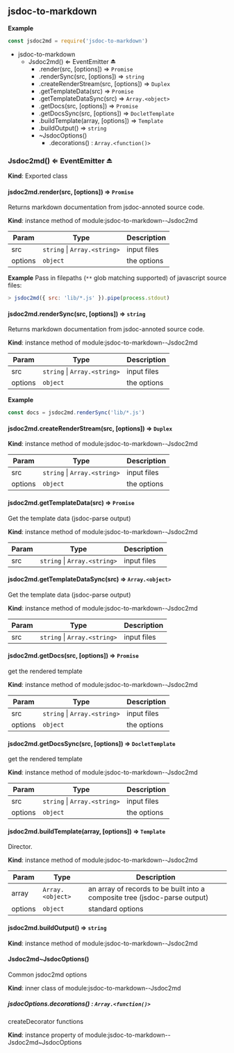 ## jsdoc-to-markdown
  
**Example**
```js
const jsdoc2md = require('jsdoc-to-markdown')
```

* jsdoc-to-markdown
    * Jsdoc2md() ⇐ EventEmitter ⏏
        * .render(src, [options]) ⇒ `Promise`
        * .renderSync(src, [options]) ⇒ `string`
        * .createRenderStream(src, [options]) ⇒ `Duplex`
        * .getTemplateData(src) ⇒ `Promise`
        * .getTemplateDataSync(src) ⇒ `Array.<object>`
        * .getDocs(src, [options]) ⇒ `Promise`
        * .getDocsSync(src, [options]) ⇒ `DocletTemplate`
        * .buildTemplate(array, [options]) ⇒ `Template`
        * .buildOutput() ⇒ `string`
        * ~JsdocOptions()
            * .decorations() : `Array.<function()>`


### Jsdoc2md() ⇐ EventEmitter ⏏
**Kind**: Exported class


#### jsdoc2md.render(src, [options]) ⇒ `Promise`
Returns markdown documentation from jsdoc-annoted source code.

**Kind**: instance method of module:jsdoc-to-markdown--Jsdoc2md  

| Param   | Type                             | Description |
| ------- | -------------------------------- | ----------- |
| src     | `string` &#124; `Array.<string>` | input files |
| options | `object`                         | the options |


**Example**
Pass in filepaths (`**` glob matching supported) of javascript source files:
```js
> jsdoc2md({ src: 'lib/*.js' }).pipe(process.stdout)
```


#### jsdoc2md.renderSync(src, [options]) ⇒ `string`
Returns markdown documentation from jsdoc-annoted source code.

**Kind**: instance method of module:jsdoc-to-markdown--Jsdoc2md  

| Param   | Type                             | Description |
| ------- | -------------------------------- | ----------- |
| src     | `string` &#124; `Array.<string>` | input files |
| options | `object`                         | the options |


**Example**
```js
const docs = jsdoc2md.renderSync('lib/*.js')
```


#### jsdoc2md.createRenderStream(src, [options]) ⇒ `Duplex`
**Kind**: instance method of module:jsdoc-to-markdown--Jsdoc2md  

| Param   | Type                             | Description |
| ------- | -------------------------------- | ----------- |
| src     | `string` &#124; `Array.<string>` | input files |
| options | `object`                         | the options |


#### jsdoc2md.getTemplateData(src) ⇒ `Promise`
Get the template data (jsdoc-parse output)

**Kind**: instance method of module:jsdoc-to-markdown--Jsdoc2md  

| Param | Type                             | Description |
| ----- | -------------------------------- | ----------- |
| src   | `string` &#124; `Array.<string>` | input files |


#### jsdoc2md.getTemplateDataSync(src) ⇒ `Array.<object>`
Get the template data (jsdoc-parse output)

**Kind**: instance method of module:jsdoc-to-markdown--Jsdoc2md  

| Param | Type                             | Description |
| ----- | -------------------------------- | ----------- |
| src   | `string` &#124; `Array.<string>` | input files |


#### jsdoc2md.getDocs(src, [options]) ⇒ `Promise`
get the rendered template

**Kind**: instance method of module:jsdoc-to-markdown--Jsdoc2md  

| Param   | Type                             | Description |
| ------- | -------------------------------- | ----------- |
| src     | `string` &#124; `Array.<string>` | input files |
| options | `object`                         | the options |


#### jsdoc2md.getDocsSync(src, [options]) ⇒ `DocletTemplate`
get the rendered template

**Kind**: instance method of module:jsdoc-to-markdown--Jsdoc2md  

| Param   | Type                             | Description |
| ------- | -------------------------------- | ----------- |
| src     | `string` &#124; `Array.<string>` | input files |
| options | `object`                         | the options |


#### jsdoc2md.buildTemplate(array, [options]) ⇒ `Template`
Director.

**Kind**: instance method of module:jsdoc-to-markdown--Jsdoc2md  

| Param   | Type             | Description                                                                |
| ------- | ---------------- | -------------------------------------------------------------------------- |
| array   | `Array.<object>` | an array of records to be built into a composite tree (jsdoc-parse output) |
| options | `object`         | standard options                                                           |


#### jsdoc2md.buildOutput() ⇒ `string`
**Kind**: instance method of module:jsdoc-to-markdown--Jsdoc2md


#### Jsdoc2md~JsdocOptions()
Common jsdoc2md options

**Kind**: inner class of module:jsdoc-to-markdown--Jsdoc2md


##### jsdocOptions.decorations() : `Array.<function()>`
createDecorator functions

**Kind**: instance property of module:jsdoc-to-markdown--Jsdoc2md~JsdocOptions


